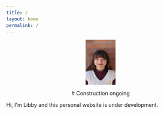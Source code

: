 ```yaml
---
title: /
layout: home
permalink: /
---
```

<p align="center">
<img src="graphics/headshot.jpg" alt="Headshot" width=80 height=120 align="center">
</p>
  
<p align="center">
# Construction ongoing
  
Hi, I'm Libby and this personal website is under development. 
</p>

